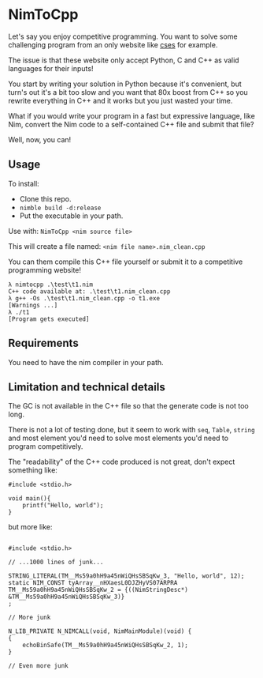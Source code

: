 # NimToCpp

Let's say you enjoy competitive programming.
You want to solve some challenging program from an only website like [cses](https://cses.fi/) for example.

The issue is that these website only accept Python, C and C++ as valid languages for their inputs!

You start by writing your solution in Python because it's convenient, but turn's out it's a bit
too slow and you want that 80x boost from C++ so you rewrite everything in C++ and it works but you just
wasted your time.

What if you would write your program in a fast but expressive language, like Nim, convert the Nim code
to a self-contained C++ file and submit that file?

Well, now, you can!

## Usage

To install:
- Clone this repo. 
- `nimble build -d:release`
- Put the executable in your path.

Use with: `NimToCpp <nim source file>`

This will create a file named: `<nim file name>.nim_clean.cpp`

You can them compile this C++ file yourself or submit it to a competitive programming website!

```
λ nimtocpp .\test\t1.nim
C++ code available at: .\test\t1.nim_clean.cpp
λ g++ -Os .\test\t1.nim_clean.cpp -o t1.exe
[Warnings ...]
λ ./t1
[Program gets executed]
```

## Requirements

You need to have the nim compiler in your path.

## Limitation and technical details

The GC is not available in the C++ file so that the generate code is not too long.

There is not a lot of testing done, but it seem to work with `seq`, `Table`, `string` and most
element you'd need to solve most elements you'd need to program competitively.

The "readability" of the C++ code produced is not great, don't expect something like:

```
#include <stdio.h>

void main(){
	printf("Hello, world");
}
```

but more like:

```

#include <stdio.h>

// ...1000 lines of junk...

STRING_LITERAL(TM__Ms59a0hH9a45nWiQHsSBSqKw_3, "Hello, world", 12);
static NIM_CONST tyArray__nHXaesL0DJZHyVS07ARPRA TM__Ms59a0hH9a45nWiQHsSBSqKw_2 = {((NimStringDesc*) &TM__Ms59a0hH9a45nWiQHsSBSqKw_3)}
;

// More junk

N_LIB_PRIVATE N_NIMCALL(void, NimMainModule)(void) {
{
	echoBinSafe(TM__Ms59a0hH9a45nWiQHsSBSqKw_2, 1);
}

// Even more junk

```